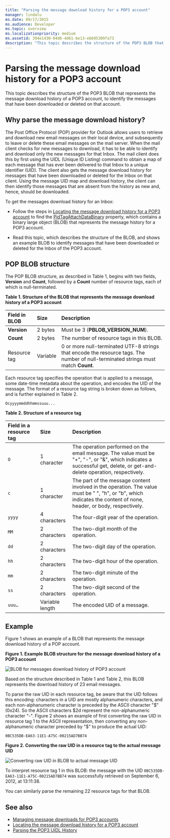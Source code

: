 ```yaml
---
title: "Parsing the message download history for a POP3 account"
manager: lindalu
ms.date: 09/17/2015
ms.audience: Developer
ms.topic: overview
ms.localizationpriority: medium
ms.assetid: 394e1430-04d6-4d61-be13-eb695309fa73
description: "This topic describes the structure of the POP3 BLOB that represents the message download history of a POP3 account, to identify the messages that have been downloaded or deleted on that account."
---
```


# Parsing the message download history for a POP3 account

This topic describes the structure of the POP3 BLOB that represents the message download history of a POP3 account, to identify the messages that have been downloaded or deleted on that account.

<a name="OL15Con_AuxRef_ParsingMsgsHistory_WhyParseHistory"> </a>

## Why parse the message download history?

The Post Office Protocol (POP) provider for Outlook allows users to retrieve and download new email messages on their local device, and subsequently to leave or delete these email messages on the mail server. When the mail client checks for new messages to download, it has to be able to identify and download only the new messages for that Inbox. The mail client does this by first using the UIDL (Unique ID Listing) command to obtain a map of each message that has ever been delivered to that Inbox to a unique identifier (UID). The client also gets the message download history for messages that have been downloaded or deleted for the Inbox on that client. Using the message UID map and download history, the client can then identify those messages that are absent from the history as new and, hence, should be downloaded.
  
To get the messages download history for an Inbox:
  
- Follow the steps in [Locating the message download history for a POP3 account](locating-the-message-download-history-for-a-pop3-account.md) to find the [PidTagAttachDataBinary](https://msdn.microsoft.com/library/3b0a8b28-863e-4b96-a4c0-fdb8f40555b9%28Office.15%29.aspx) property, which contains a binary large object (BLOB) that represents the message history for a POP3 account.

- Read this topic, which describes the structure of the BLOB, and shows an example BLOB to identify messages that have been downloaded or deleted for the Inbox of the POP3 account.

<a name="OL15Con_AuxRef_ParsingMsgsHistory_BLOBStructure"> </a>

## POP BLOB structure

The POP BLOB structure, as described in Table 1, begins with two fields, **Version** and **Count**, followed by a **Count** number of resource tags, each of which is null-terminated.
  
**Table 1. Structure of the BLOB that represents the message download history of a POP3 account**

|**Field in BLOB**|**Size**|**Description**|
|:-----|:-----|:-----|
|**Version** <br/> |2 bytes  <br/> |Must be 3 (**PBLOB_VERSION_NUM**). |
|**Count** <br/> |2 bytes  <br/> |The number of resource tags in this BLOB. |
|Resource tag  <br/> |Variable  <br/> |0 or more null-terminated UTF-8 strings that encode the resource tags. The number of null-terminated strings must match **Count**. |

Each resource tag specifies the operation that is applied to a message, some date-time metadata about the operation, and encodes the UID of the message. The format of a resource tag string is broken down as follows, and is further explained in Table 2.
  
`Ocyyyymmddhhmmssuuu...`
  
**Table 2. Structure of a resource tag**

|**Field in a resource tag**|**Size**|**Description**|
|:-----|:-----|:-----|
| `O` <br/> |1 character  <br/> |The operation performed on the email message. The value must be "+", "-", or "&amp;", which indicates a successful get, delete, or get-and-delete operation, respectively. |
| `c` <br/> |1 character  <br/> |The part of the message content involved in the operation. The value must be " ", "h", or "b", which indicates the content of none, header, or body, respectively. |
| `yyyy` <br/> |4 characters  <br/> |The four-digit year of the operation. |
| `MM` <br/> |2 characters  <br/> |The two-digit month of the operation. |
| `dd` <br/> |2 characters  <br/> |The two-digit day of the operation. |
| `hh` <br/> |2 characters  <br/> |The two-digit hour of the operation. |
| `mm` <br/> |2 characters  <br/> |The two-digit minute of the operation. |
| `ss` <br/> |2 characters  <br/> |The two-digit second of the operation. |
| `uuu…` <br/> |Variable length  <br/> |The encoded UID of a message. |

<a name="OL15Con_AuxRef_ParsingMsgsHistory_Example"> </a>

## Example

Figure 1 shows an example of a BLOB that represents the message download history of a POP account.
  
**Figure 1. Example BLOB structure for the message download history of a POP3 account**

![BLOB for messages download history of POP3 account](media/OL15Con_AuxRef_ParsingMsgsHistory_Blob.gif)
  
Based on the structure described in Table 1 and Table 2, this BLOB represents the download history of 23 email messages.
  
To parse the raw UID in each resource tag, be aware that the UID follows this encoding: characters in a UID are mostly alphanumeric characters, and each non-alphanumeric character is preceded by the ASCII character "$" (0x24). So the ASCII characters $2d represent the non-alphanumeric character "-". Figure 2 shows an example of first converting the raw UID in resource tag 1 to the ASCII representation, then converting any non-alphanumeric character preceded by "$" to produce the actual UID:
  
`0BC535DB-EA63-11E1-A75C-00215AD7BB74`
  
**Figure 2. Converting the raw UID in a resource tag to the actual message UID**

![Converting raw UID in BLOB to actual message UID](media/OL15Con_AuxRef_ParsingMsgsHistory_BlobRscTag.gif)
  
To interpret resource tag 1 in this BLOB: the message with the UID `0BC535DB-EA63-11E1-A75C-00215AD7BB74` was successfully retrieved on September 6, 2012, at 13:11:38.
  
You can similarly parse the remaining 22 resource tags for that BLOB.
  
## See also

<a name="OL15Con_AuxRef_ParsingMsgsHistory_AdditionalRsc"> </a>

- [Managing message downloads for POP3 accounts](managing-message-downloads-for-pop3-accounts.md)
- [Locating the message download history for a POP3 account](locating-the-message-download-history-for-a-pop3-account.md)
- [Parsing the POP3 UIDL History](https://blogs.msdn.com/b/stephen_griffin/archive/2012/12/04/parsing-the-pop3-uidl-history.aspx)
